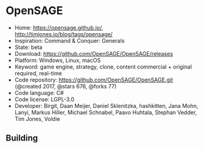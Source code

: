 # OpenSAGE

- Home: https://opensage.github.io/, http://timjones.io/blog/tags/opensage/
- Inspiration: Command & Conquer: Generals
- State: beta
- Download: https://github.com/OpenSAGE/OpenSAGE/releases
- Platform: Windows, Linux, macOS
- Keyword: game engine, strategy, clone, content commercial + original required, real-time
- Code repository: https://github.com/OpenSAGE/OpenSAGE.git (@created 2017, @stars 676, @forks 77)
- Code language: C#
- Code license: LGPL-3.0
- Developer: Birgit, Daan Meijer, Daniel Sklenitzka, hashkitten, Jana Mohn, Lanyi, Markus Hiller, Michael Schnabel, Paavo Huhtala, Stephan Vedder, Tim Jones, Voldie

## Building
